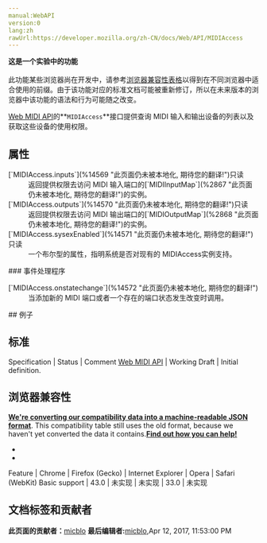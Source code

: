 ```yaml
---
manual:WebAPI
version:0
lang:zh
rawUrl:https://developer.mozilla.org/zh-CN/docs/Web/API/MIDIAccess
---
```






**这是一个实验中的功能**<br></br>此功能某些浏览器尚在开发中，请参考[浏览器兼容性表格](%14567 "")以得到在不同浏览器中适合使用的前缀。由于该功能对应的标准文档可能被重新修订，所以在未来版本的浏览器中该功能的语法和行为可能随之改变。




[Web MIDI API](%14568 "")的**`MIDIAccess`**接口提供查询 MIDI 输入和输出设备的列表以及获取这些设备的使用权限。


## 属性<a name="属性"></a>
<dl><dt>[`MIDIAccess.inputs`](%14569 "此页面仍未被本地化, 期待您的翻译!")只读</dt><dd>返回提供权限去访问 MIDI 输入端口的[`MIDIInputMap`](%2867 "此页面仍未被本地化, 期待您的翻译!")的实例。</dd><dt>[`MIDIAccess.outputs`](%14570 "此页面仍未被本地化, 期待您的翻译!")只读</dt><dd>返回提供权限去访问 MIDI 输出端口的[`MIDIOutputMap`](%2868 "此页面仍未被本地化, 期待您的翻译!")的实例。</dd><dt>[`MIDIAccess.sysexEnabled`](%14571 "此页面仍未被本地化, 期待您的翻译!")只读</dt><dd>一个布尔型的属性，指明系统是否对现有的 MIDIAccess实例支持。</dd></dl>
### 事件处理程序<a name="事件处理程序"></a>
<dl><dt>[`MIDIAccess.onstatechange`](%14572 "此页面仍未被本地化, 期待您的翻译!")</dt><dd>当添加新的 MIDI 端口或者一个存在的端口状态发生改变时调用。</dd></dl>
## 例子<a name="例子"></a>





## 标准<a name="标准"></a>
Specification | Status | Comment 
[Web MIDI API](%14573 "Web MIDI API") | Working Draft | Initial definition. 


## 浏览器兼容性<a name="浏览器兼容性"></a>


**[We&#39;re converting our compatibility data into a machine-readable JSON format](%3344 "")**. This compatibility table still uses the old format, because we haven&#39;t yet converted the data it contains.**[Find out how you can help!](%3392 "")**


* 
* 
Feature | Chrome | Firefox (Gecko) | Internet Explorer | Opera | Safari (WebKit) 
Basic support | 43.0 | 未实现 | 未实现 | 33.0 | 未实现 





## <a name="sect1"></a>



## 文档标签和贡献者
**此页面的贡献者：**[micblo](%3936 "")
**最后编辑者:**[micblo](%3936 ""),<time>Apr 12, 2017, 11:53:00 PM</time>


